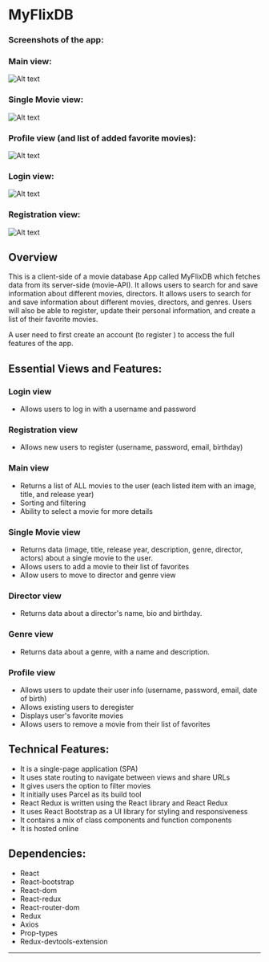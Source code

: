 # MyFlixDB

### Screenshots of the app:

### Main view:

  <img src="/img/myflixdb.png" alt="Alt text" style="display: inline-block; margin: 0 auto; max-width: 800px">

### Single Movie view:

  <img src="/img/myflixdb1.png" alt="Alt text" style="display: inline-block; margin: 0 auto; max-width: 800px">

### Profile view (and list of added favorite movies):

  <img src="/img/myflixdb2.png" alt="Alt text" style="display: inline-block; margin: 0 auto; max-width: 800px">

### Login view:

  <img src="/img/myflixdblogin.png" alt="Alt text" style="display: inline-block; margin: 0 auto; max-width: 800px">

### Registration view:

  <img src="/img/myflixdbreg.png" alt="Alt text" style="display: inline-block; margin: 0 auto; max-width: 800px">

## Overview

This is a client-side of a movie database App called MyFlixDB which fetches data from its server-side
(movie-API). It allows users to search for and save information about different movies, directors. It allows users to search for and save information about different movies, directors,
and genres. Users will also be able to register, update their personal information, and create a list of
their favorite movies.

A user need to first create an account (to register ) to access the full features of the app.

## Essential Views and Features:

### Login view

- Allows users to log in with a username and password

### Registration view

- Allows new users to register (username, password, email, birthday)

### Main view

- Returns a list of ALL movies to the user (each listed item with an image, title, and release year)
- Sorting and filtering
- Ability to select a movie for more details

### Single Movie view

- Returns data (image, title, release year, description, genre, director, actors) about a single movie to the user.
- Allows users to add a movie to their list of favorites
- Allow users to move to director and genre view

### Director view

- Returns data about a director's name, bio and birthday.

### Genre view

- Returns data about a genre, with a name and description.

### Profile view

- Allows users to update their user info (username, password, email, date of birth)
- Allows existing users to deregister
- Displays user's favorite movies
- Allows users to remove a movie from their list of favorites

## Technical Features:

- It is a single-page application (SPA)
- It uses state routing to navigate between views and share URLs
- It gives users the option to filter movies
- It initially uses Parcel as its build tool
- React Redux is written using the React library and React Redux
- It uses React Bootstrap as a UI library for styling and responsiveness
- It contains a mix of class components and function components
- It is hosted online

## Dependencies:

- React
- React-bootstrap
- React-dom
- React-redux
- React-router-dom
- Redux
- Axios
- Prop-types
- Redux-devtools-extension

---

